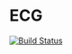 # ECG
[![Build Status](https://travis-ci.com/BaiyingLu/ECG.svg?branch=bl223%2Fextreme-detection)](https://travis-ci.com/BaiyingLu/ECG)
